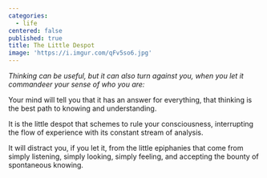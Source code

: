 ```yaml
---
categories:
  - life
centered: false
published: true
title: The Little Despot
image: 'https://i.imgur.com/qFv5so6.jpg'
---
```

_Thinking can be useful, but it can also turn against you, 
when you let it commandeer your sense of who you are:_

Your mind will tell you
that it has an answer for everything,
that thinking is the best path
to knowing and understanding.

It is the little despot
that schemes to rule your consciousness,
interrupting the flow of experience
with its constant stream of analysis.

It will distract you, if you let it,
from the little epiphanies 
that come from simply listening, 
simply looking, 
simply feeling,
and accepting the bounty 
of spontaneous knowing.
